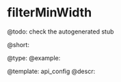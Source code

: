 filterMinWidth
=============

@todo:
	check the autogenerated stub


@short:
	

@type: 
@example:


@template:	api_config
@descr:


